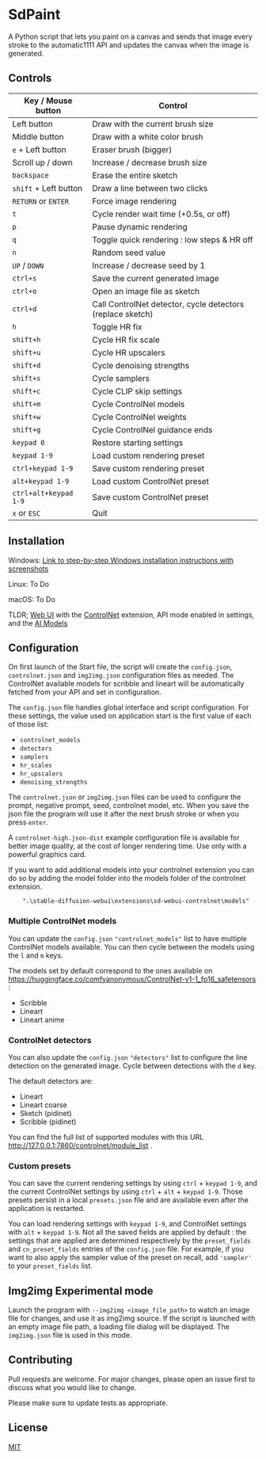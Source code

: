 # SdPaint

A Python script that lets you paint on a canvas and sends that image every stroke to the automatic1111 API and updates
the canvas when the image is generated.

## Controls

| Key / Mouse button    | Control                                                    |
|-----------------------|------------------------------------------------------------|
| Left button           | Draw with the current brush size                           |
| Middle button         | Draw with a white color brush                              |
| `e` + Left button     | Eraser brush (bigger)                                      |
| Scroll up / down      | Increase / decrease brush size                             |
| `backspace`           | Erase the entire sketch                                    |
| `shift` + Left button | Draw a line between two clicks                             |
| `RETURN` or `ENTER`   | Force image rendering                                      |
| `t`                   | Cycle render wait time (+0.5s, or off)                     |
| `p`                   | Pause dynamic rendering                                    |
| `q`                   | Toggle quick rendering : low steps & HR off                |
| `n`                   | Random seed value                                          |
| `UP` / `DOWN`         | Increase / decrease seed by 1                              |
| `ctrl+s`              | Save the current generated image                           |
| `ctrl+o`              | Open an image file as sketch                               |
| `ctrl+d`              | Call ControlNet detector, cycle detectors (replace sketch) |
| `h`                   | Toggle HR fix                                              |
| `shift+h`             | Cycle HR fix scale                                         |
| `shift+u`             | Cycle HR upscalers                                         |
| `shift+d`             | Cycle denoising strengths                                  |
| `shift+s`             | Cycle samplers                                             |
| `shift+c`             | Cycle CLIP skip settings                                   |
| `shift+m`             | Cycle ControlNel models                                    |
| `shift+w`             | Cycle ControlNel weights                                   |
| `shift+g`             | Cycle ControlNel guidance ends                             |
| `keypad 0`            | Restore starting settings                                  |
| `keypad 1-9`          | Load custom rendering preset                               |
| `ctrl+keypad 1-9`     | Save custom rendering preset                               |
| `alt+keypad 1-9`      | Load custom ControlNet preset                              |
| `ctrl+alt+keypad 1-9` | Save custom ControlNet preset                              |
| `x` or `ESC`          | Quit                                                       |

## Installation

Windows: [Link to step-by-step Windows installation instructions with screenshots](INSTALL_Windows.md)

Linux: To Do

macOS: To Do

TLDR; [Web UI](https://github.com/AUTOMATIC1111/stable-diffusion-webui) with
the [ControlNet](https://github.com/Mikubill/sd-webui-controlnet) extension, API mode enabled in settings, and
the [AI Models](https://huggingface.co/lllyasviel/ControlNet-v1-1)

## Configuration

On first launch of the Start file, the script will create the `config.json`, `controlnet.json` and `img2img.json`
configuration files as needed. The ControlNet
available models for scribble and lineart will be automatically fetched from your API and set in configuration.

The `config.json` file handles global interface and script configuration. For these settings, the value used on
application start is the
first value of each of those list:

- `controlnet_models`
- `detectors`
- `samplers`
- `hr_scales`
- `hr_upscalers`
- `denoising_strengths`

The `controlnet.json` or `img2img.json` files can be used to configure the prompt, negative prompt, seed, controlnet
model, etc.
When you save the json file the program will use it after the next brush stroke or when you press `enter`.

A `controlnet-high.json-dist` example configuration file is available for better image quality, at the cost of longer
rendering time.
Use only with a powerful graphics card.

If you want to add additional models into your controlnet extension you can do so by adding the model folder into the
models folder of the controlnet extension.

```
    ".\stable-diffusion-webui\extensions\sd-webui-controlnet\models"
```

### Multiple ControlNet models

You can update the `config.json` `"controlnet_models"` list to have multiple ControlNet models available. You can then
cycle
between the models using the `l` and `m` keys.

The models set by default correspond to the ones available
on https://huggingface.co/comfyanonymous/ControlNet-v1-1_fp16_safetensors :

- Scribble
- Lineart
- Lineart anime

### ControlNet detectors

You can also update the `config.json` `"detectors"` list to configure the line detection on the generated image. Cycle
between detections
with the `d` key.

The default detectors are:

- Lineart
- Lineart coarse
- Sketch (pidinet)
- Scribble (pidinet)

You can find the full list of supported modules with this URL http://127.0.0.1:7860/controlnet/module_list .

### Custom presets

You can save the current rendering settings by using `ctrl` + `keypad 1-9`, and the current ControlNet settings by using 
`ctrl` + `alt` + `keypad 1-9`. Those presets persist in a local `presets.json` file and are available even after the application
is restarted.

You can load rendering settings with `keypad 1-9`, and ControlNet settings with `alt` + `keypad 1-9`. Not all the saved fields
are applied by default : the settings that are applied are determined respectively by the `preset_fields` and `cn_preset_fields` entries of the `config.json` file. For example, if you 
want to also apply the sampler value of the preset on recall, add `'sampler'` to your `preset_fields` list.

## Img2img Experimental mode

Launch the program with `--img2img <image_file_path>` to watch an image file for changes, and use it as img2img source.
If the script is launched
with an empty image file path, a loading file dialog will be displayed.
The `img2img.json` file is used in this mode.

## Contributing

Pull requests are welcome. For major changes, please open an issue first
to discuss what you would like to change.

Please make sure to update tests as appropriate.

## License

[MIT](https://choosealicense.com/licenses/mit/)
